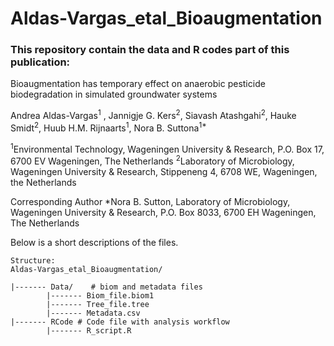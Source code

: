 # Aldas-Vargas_etal_Bioaugmentation

### This repository contain the data and R codes part of this publication: ###
Bioaugmentation   has temporary effect on anaerobic pesticide biodegradation in simulated groundwater systems 

Andrea Aldas-Vargas<sup>1</sup> , Jannigje G. Kers<sup>2</sup>, Siavash Atashgahi<sup>2</sup>, Hauke Smidt<sup>2</sup>, Huub H.M. Rijnaarts<sup>1</sup>, Nora B. Suttona<sup>1*</sup> 

<sup>1</sup>Environmental Technology, Wageningen University & Research, P.O. Box 17, 6700 EV Wageningen, The Netherlands 
<sup>2</sup>Laboratory of Microbiology, Wageningen University & Research, Stippeneng 4, 6708 WE, Wageningen, the Netherlands  

Corresponding Author
*Nora B. Sutton, Laboratory of Microbiology, Wageningen University & Research, P.O. Box 8033, 6700 EH Wageningen, The Netherlands

Below is a short descriptions of the files.

```
Structure:    
Aldas-Vargas_etal_Bioaugmentation/      

|------- Data/    # biom and metadata files
		|------- Biom_file.biom1 
		|------- Tree_file.tree
		|------- Metadata.csv
|------- RCode # Code file with analysis workflow    
		|------- R_script.R
		
```
